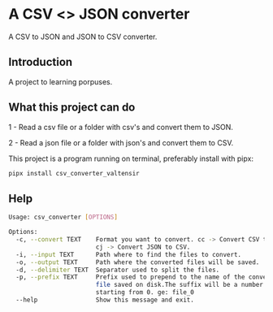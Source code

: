# A  CSV <> JSON converter

A CSV to JSON and JSON to CSV converter.

## Introduction

A project to learning porpuses. 

## What this project can do

1 - Read a csv file or a folder with csv's and convert them to JSON.

2 - Read a json file or a folder with json's and convert them to CSV.

This project is a program running on terminal, preferably install with pipx:

```bash
pipx install csv_converter_valtensir
```

## Help
```bash
Usage: csv_converter [OPTIONS]

Options:
  -c, --convert TEXT    Format you want to convert. cc -> Convert CSV to JSON;
                        cj -> Convert JSON to CSV.
  -i, --input TEXT      Path where to find the files to convert.
  -o, --output TEXT     Path where the converted files will be saved.
  -d, --delimiter TEXT  Separator used to split the files.
  -p, --prefix TEXT     Prefix used to prepend to the name of the converted
                        file saved on disk.The suffix will be a number
                        starting from 0. ge: file_0
  --help                Show this message and exit.

```